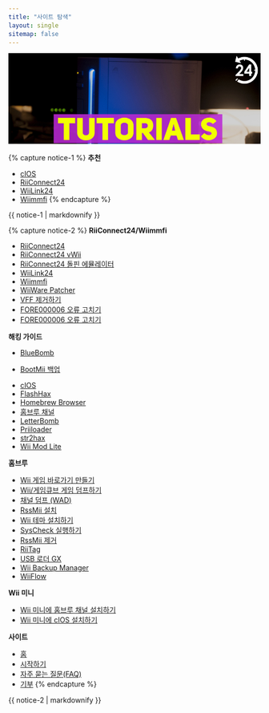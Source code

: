 ```yaml
---
title: "사이트 탐색"
layout: single
sitemap: false
---
```


![Wii튜토리얼](/images/WiiTutorials.jpg)

{% capture notice-1 %}
**추천**

+ [cIOS](cios)
+ [RiiConnect24](riiconnect24)
+ [WiiLink24](wiilink24)
+ [Wiimmfi](wiimmfi)
{% endcapture %}
<div class="notice--info">{{ notice-1 | markdownify }}</div>

{% capture notice-2 %}
**RiiConnect24/Wiimmfi**
+ [RiiConnect24](riiconnect24)
+ [RiiConnect24 vWii](riiconnect24-vwii)
+ [RiiConnect24 돌핀 에뮬레이터](riiconnect24-dolphin)
+ [WiiLink24](wiilink24)
+ [Wiimmfi](wiimmfi)
+ [WiiWare Patcher](wiiwarepatcher)
+ [VFF 제거하기](deleting-vffs)
+ [FORE000006 오류 고치기](riiconnect24-batteryfix)
+ [FORE000006 오류 고치기](news000006)

**해킹 가이드**
+ [BlueBomb](bluebomb)
* [BootMii 백업](bootmii)
+ [cIOS](cios)
+ [FlashHax](flashhax)
+ [Homebrew Browser](hbb)
+ [홈브루 채널](hbc)
+ [LetterBomb](letterbomb)
+ [Priiloader](priiloader)
+ [str2hax](str2hax)
+ [Wii Mod Lite](wiimodlite)

**홈브루**
+ [Wii 게임 바로가기 만들기](wiigsc)
+ [Wii/게임큐브 게임 덤프하기](dump-games)
+ [채널 덤프 (WAD)](dump-wads)
+ [RssMii 설치](rssmii)
+ [Wii 테마 설치하기](themes)
+ [SysCheck 실행하기](syscheck)
+ [RssMii 제거](rssmii-remove)
+ [RiiTag](riitag)
+ [USB 로더 GX](usbloadergx)
+ [Wii Backup Manager](wiibackupmanager)
+ [WiiFlow](wiiflow)

**Wii 미니**
+ [Wii 미니에 홈브루 채널 설치하기](hbc-mini)
+ [Wii 미니에 cIOS 설치하기](cios-mini)

**사이트**
+ [홈](/)
+ [시작하기](get-started)
+ [자주 묻는 질문(FAQ)](faq)
+ [기부](donations)
{% endcapture %}
<div class="notice--primary">{{ notice-2 | markdownify }}</div>
